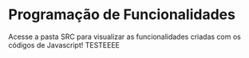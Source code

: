 # Programação de Funcionalidades

Acesse a pasta SRC para visualizar as funcionalidades criadas com os códigos de Javascript! TESTEEEE
